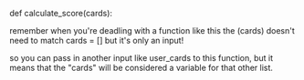 def calculate_score(cards):

remember when you're deadling with a function like this the (cards) doesn't need to match cards = [] but it's only an input!

so you can pass in another input like user_cards to this function, but it means that the "cards" will be considered a variable for that other list.